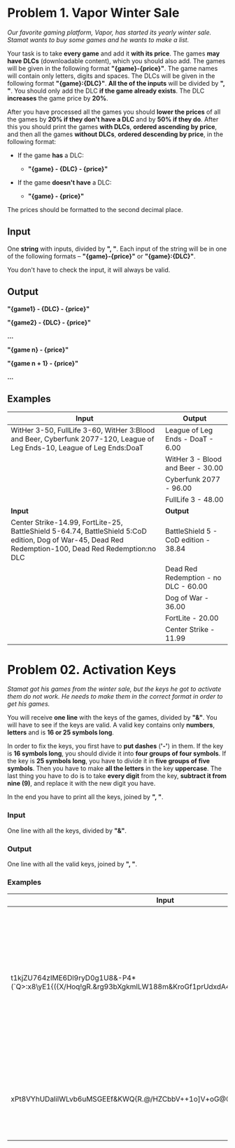 Problem 1. Vapor Winter Sale
============================

*Our favorite gaming platform, Vapor, has started its yearly winter sale. Stamat
wants to buy some games and he wants to make a list.*

Your task is to take **every game** and add it **with its price**. The games
**may have DLCs** (downloadable content), which you should also add. The games
will be given in the following format **"{game}-{price}"**. The game names will
contain only letters, digits and spaces. The DLCs will be given in the following
format **"{game}:{DLC}"**. **All the of the inputs** will be divided by **",
"**. You should only add the DLC **if the game already exists**. The DLC
**increases** the game price by **20%**.

After you have processed all the games you should **lower the prices** of all
the games by **20% if they don't have a DLC** and by **50% if they do**. After
this you should print the games **with DLCs**, **ordered ascending by price**,
and then all the games **without DLCs**, **ordered descending by price**, in the
following format:

-   If the game **has** a DLC:

    -   **"{game} - {DLC} - {price}"**

-   If the game **doesn't have** a DLC:

    -   **"{game} - {price}"**

The prices should be formatted to the second decimal place.

Input
-----

One **string** with inputs, divided by **", "**. Each input of the string will
be in one of the following formats – **"{game}-{price}"** or **"{game}:{DLC}"**.

You don't have to check the input, it will always be valid.

Output
------

**"{game1} - {DLC} - {price}"**

**"{game2} - {DLC} - {price}"**

**...**

**"{game n} - {price}"**

**"{game n + 1} - {price}"**

**...**

Examples
--------

| **Input**                                                                                                                                              | **Output**                                                                                                                          |
|--------------------------------------------------------------------------------------------------------------------------------------------------------|-------------------------------------------------------------------------------------------------------------------------------------|
| WitHer 3-50, FullLife 3-60, WitHer 3:Blood and Beer, Cyberfunk 2077-120, League of Leg Ends-10, League of Leg Ends:DoaT | League of Leg Ends - DoaT - 6.00 |
| | WitHer 3 - Blood and Beer - 30.00 |
| | Cyberfunk 2077 - 96.00 |
| | FullLife 3 - 48.00 |
|**Input**|**Output**|
| Center Strike-14.99, FortLite-25, BattleShield 5-64.74, BattleShield 5:CoD edition, Dog of War-45, Dead Red Redemption-100, Dead Red Redemption:no DLC | BattleShield 5 - CoD edition - 38.84 | 
| | Dead Red Redemption - no DLC - 60.00 |
| | Dog of War - 36.00 | 
| |FortLite - 20.00 |
| |Center Strike - 11.99 |

Problem 02. Activation Keys
===========================

*Stamat got his games from the winter sale, but the keys he got to activate them
do not work. He needs to make them in the correct format in order to get his
games.*

You will receive **one line** with the keys of the games, divided by **"&"**.
You will have to see if the keys are valid. A valid key contains only
**numbers**, **letters** and is **16 or 25 symbols long**.

In order to fix the keys, you first have to **put dashes** (**'-'**) in them. If
the key is **16 symbols long**, you should divide it into **four groups of four
symbols**. If the key is **25 symbols long**, you have to divide it in **five
groups of five symbols**. Then you have to make **all the letters** in the key
**uppercase**. The last thing you have to do is to take **every digit** from the
key, **subtract it from nine (9)**, and replace it with the new digit you have.

In the end you have to print all the keys, joined by **", "**.

### Input

One line with all the keys, divided by **"&"**.

### Output

One line with all the valid keys, joined by **", "**.

### Examples

| **Input**                                                                                                    | **Output**                                                                                   |
|--------------------------------------------------------------------------------------------------------------|----------------------------------------------------------------------------------------------|
| t1kjZU764zIME6Dl9ryD0g1U8&-P4\*(\`Q\>:x8\\yE1{({X/Hoq!gR.&rg93bXgkmILW188m&KroGf1prUdxdA4ln&U3WH9kXPY0SncCfs | T8KJZ-U235Z-IME3D-L0RYD-9G8U1, RG06-BXGK-MILW-811M, KROG-F8PR-UDXD-A5LN, U6WH-0KXP-Y9SN-CCFS |
| xPt8VYhUDalilWLvb6uMSGEEf&KWQ{R.\@/HZCbbV++1o]V+oG\@\@fF\^93&y6fT5EGFgZHqlFiS                                | XPT1V-YHUDA-LILWL-VB3UM-SGEEF, Y3FT-4EGF-GZHQ-LFIS                                           |
